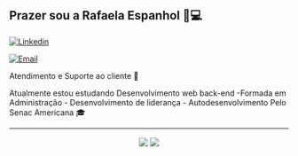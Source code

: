 <h2>Prazer sou a Rafaela Espanhol 👩💻</h2>

[![Linkedin](https://img.shields.io/badge/-LinkedIn-blue?style=flat&logo=Linkedin&logoColor=white)](https://www.linkedin.com/in/rafaela-espanhol-540a711b4/)

[![Email](https://img.shields.io/badge/-Outlook-blue?style=flat&logo=Mail&logoColor=white)](rafaelacarolinaespanhol98@gmail.com)

Atendimento e Suporte ao cliente 🤝

Atualmente estou estudando Desenvolvimento web back-end 
-Formada em Administração - Desenvolvimento de liderança - Autodesenvolvimento 
Pelo Senac Americana 🎓
<hr>
<p align="center"> 
  <img align="center" src="https://github-readme-stats.vercel.app/api?username=rafaelaespanhol&show_icons=true&layout=compact" />
  <img align="center" src="https://github-readme-stats.vercel.app/api/top-langs/?username=rafaelaespanhol&show_icons=true&layout=compact" />
</p>
